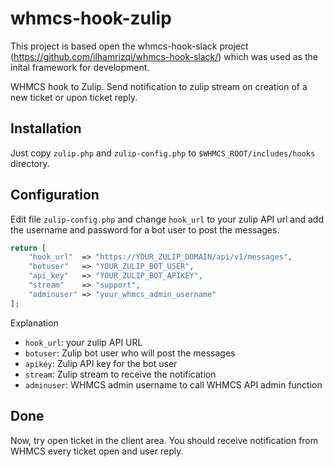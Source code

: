 # whmcs-hook-zulip

This project is based open the whmcs-hook-slack project (https://github.com/ilhamrizqi/whmcs-hook-slack/) which was used as the inital framework for development.


WHMCS hook to Zulip. Send notification to zulip stream on creation of a new ticket or upon ticket reply.

## Installation

Just copy `zulip.php` and `zulip-config.php` to `$WHMCS_ROOT/includes/hooks` directory.

## Configuration

Edit file `zulip-config.php` and change `hook_url` to your zulip API url and add the username and password for a bot user to post the messages.

```php
return [
    "hook_url"  => "https://YOUR_ZULIP_DOMAIN/api/v1/messages",
    "botuser"   => "YOUR_ZULIP_BOT_USER",
    "api_key"   => "YOUR_ZULIP_BOT_APIKEY",
    "stream"    => "support",
    "adminuser" => "your_whmcs_admin_username"
];
```
Explanation

* `hook_url`: your zulip API URL
* `botuser`: Zulip bot user who will post the messages
* `apikey`: Zulip API key for the bot user
* `stream`: Zulip stream to receive the notification
* `adminuser`: WHMCS admin username to call WHMCS API admin function

## Done

Now, try open ticket in the client area. You should receive notification from WHMCS every ticket open and user reply.
